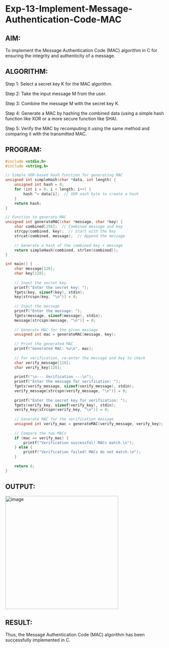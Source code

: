 # Exp-13-Implement-Message-Authentication-Code-MAC
## AIM:
To implement the Message Authentication Code (MAC) algorithm in C for ensuring the integrity and authenticity of a message.

## ALGORITHM:
Step 1:
Select a secret key K for the MAC algorithm.

Step 2:
Take the input message M from the user.

Step 3:
Combine the message M with the secret key K.

Step 4:
Generate a MAC by hashing the combined data (using a simple hash function like XOR or a more secure function like SHA).

Step 5:
Verify the MAC by recomputing it using the same method and comparing it with the transmitted MAC.

## PROGRAM:
```C
#include <stdio.h>
#include <string.h>

// Simple XOR-based hash function for generating MAC
unsigned int simpleHash(char *data, int length) {
    unsigned int hash = 0;
    for (int i = 0; i < length; i++) {
        hash ^= data[i];  // XOR each byte to create a hash
    }
    return hash;
}

// Function to generate MAC
unsigned int generateMAC(char *message, char *key) {
    char combined[256];  // Combined message and key
    strcpy(combined, key);  // Start with the key
    strcat(combined, message);  // Append the message
    
    // Generate a hash of the combined key + message
    return simpleHash(combined, strlen(combined));
}

int main() {
    char message[128];
    char key[128];
    
    // Input the secret key
    printf("Enter the secret key: ");
    fgets(key, sizeof(key), stdin);
    key[strcspn(key, "\n")] = 0;  
    
    // Input the message
    printf("Enter the message: ");
    fgets(message, sizeof(message), stdin);
    message[strcspn(message, "\n")] = 0; 
    
    // Generate MAC for the given message
    unsigned int mac = generateMAC(message, key);
    
    // Print the generated MAC
    printf("Generated MAC: %u\n", mac);
    
    // For verification, re-enter the message and key to check
    char verify_message[128];
    char verify_key[128];
    
    printf("\n--- Verification ---\n");
    printf("Enter the message for verification: ");
    fgets(verify_message, sizeof(verify_message), stdin);
    verify_message[strcspn(verify_message, "\n")] = 0;  
    
    printf("Enter the secret key for verification: ");
    fgets(verify_key, sizeof(verify_key), stdin);
    verify_key[strcspn(verify_key, "\n")] = 0;  
    
    // Generate MAC for the verification message
    unsigned int verify_mac = generateMAC(verify_message, verify_key);
    
    // Compare the two MACs
    if (mac == verify_mac) {
        printf("Verification successful! MACs match.\n");
    } else {
        printf("Verification failed! MACs do not match.\n");
    }
    
    return 0;
}
```
## OUTPUT:

<img width="358" alt="image" src="https://github.com/user-attachments/assets/8c17f04e-40d1-496b-839c-9c6c78fe7848">



## RESULT:
Thus, the Message Authentication Code (MAC) algorithm has been successfully implemented in C.
